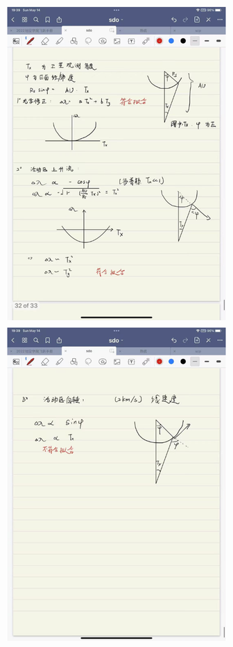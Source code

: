 ![微信图片_20230514194039](./readme.assets/微信图片_20230514194039.jpg)



![微信图片_20230514194109](./readme.assets/微信图片_20230514194109.jpg)